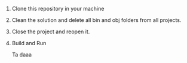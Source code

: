 1. Clone this repository in your machine

2. Clean the solution and delete all bin and obj folders from all projects.

3. Close the project and reopen it.

4. Build and Run

   Ta daaa
